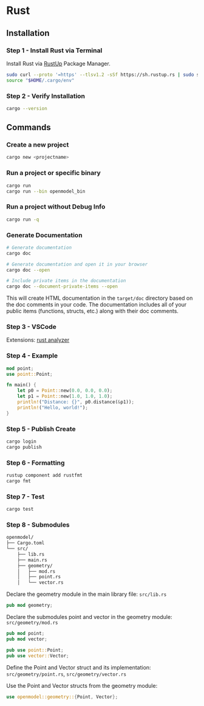 
# Rust



## Installation 

### Step 1 - Install Rust via Terminal
Install Rust via [RustUp](rust-lang.org/tools/install) Package Manager.

```bash
sudo curl --proto '=https' --tlsv1.2 -sSf https://sh.rustup.rs | sudo sh
source "$HOME/.cargo/env"
```


### Step 2 - Verify Installation

```bash
cargo --version
```

## Commands

### Create a new project
```bash
cargo new <projectname>
```

### Run a project or specific binary
```bash
cargo run
cargo run --bin openmodel_bin
```

### Run a project without Debug Info
```bash
cargo run -q
```

### Generate Documentation
```bash
# Generate documentation
cargo doc

# Generate documentation and open it in your browser
cargo doc --open

# Include private items in the documentation
cargo doc --document-private-items --open
```

This will create HTML documentation in the `target/doc` directory based on the doc comments in your code. The documentation includes all of your public items (functions, structs, etc.) along with their doc comments.

### Step 3 - VSCode

Extensions: [rust analyzer](https://code.visualstudio.com/docs/languages/rust)


### Step  4 - Example

```rust
mod point;
use point::Point;

fn main() {
    let p0 = Point::new(0.0, 0.0, 0.0);
    let p1 = Point::new(1.0, 1.0, 1.0);
    println!("Distance: {}", p0.distance(&p1));
    println!("Hello, world!");
}
```

### Step 5 - Publish Create


```bash
cargo login
cargo publish
```

### Step 6 -  Formatting
```bash
rustup component add rustfmt
cargo fmt
```

### Step 7 - Test
```bash
cargo test
```

### Step 8 - Submodules


```bash
openmodel/
├── Cargo.toml
└── src/
    ├── lib.rs
    ├── main.rs
    ├── geometry/
    │   ├── mod.rs
    │   ├── point.rs
    │   └── vector.rs
```

Declare the geometry module in the main library file: `src/lib.rs`


```rust
pub mod geometry;
```

Declare the submodules point and vector in the geometry module: `src/geometry/mod.rs`


```rust
pub mod point;
pub mod vector;

pub use point::Point;
pub use vector::Vector;
```

Define the Point and Vector struct and its implementation: `src/geometry/point.rs`, `src/geometry/vector.rs`

Use the Point and Vector structs from the geometry module:

```rust
use openmodel::geometry::{Point, Vector};
```
